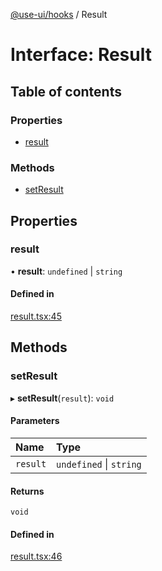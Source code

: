 [@use-ui/hooks](../README.md) / Result

# Interface: Result

## Table of contents

### Properties

- [result](Result.md#result)

### Methods

- [setResult](Result.md#setresult)

## Properties

### result

• **result**: `undefined` \| `string`

#### Defined in

[result.tsx:45](https://github.com/vasyas/use-ui-hooks/blob/1e890cd/src/result.tsx#L45)

## Methods

### setResult

▸ **setResult**(`result`): `void`

#### Parameters

| Name | Type |
| :------ | :------ |
| `result` | `undefined` \| `string` |

#### Returns

`void`

#### Defined in

[result.tsx:46](https://github.com/vasyas/use-ui-hooks/blob/1e890cd/src/result.tsx#L46)

